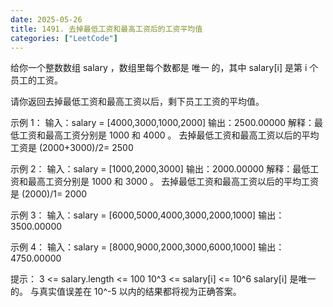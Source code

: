 ```yaml
---
date: 2025-05-26
title: 1491. 去掉最低工资和最高工资后的工资平均值
categories: ["LeetCode"]
---
```


给你一个整数数组 salary ，数组里每个数都是 唯一 的，其中 salary[i] 是第 i 个员工的工资。

请你返回去掉最低工资和最高工资以后，剩下员工工资的平均值。

示例 1：
输入：salary = [4000,3000,1000,2000]
输出：2500.00000
解释：最低工资和最高工资分别是 1000 和 4000 。
去掉最低工资和最高工资以后的平均工资是 (2000+3000)/2= 2500

示例 2：
输入：salary = [1000,2000,3000]
输出：2000.00000
解释：最低工资和最高工资分别是 1000 和 3000 。
去掉最低工资和最高工资以后的平均工资是 (2000)/1= 2000

示例 3：
输入：salary = [6000,5000,4000,3000,2000,1000]
输出：3500.00000

示例 4：
输入：salary = [8000,9000,2000,3000,6000,1000]
输出：4750.00000

提示：
3 <= salary.length <= 100
10^3 <= salary[i] <= 10^6
salary[i] 是唯一的。
与真实值误差在 10^-5 以内的结果都将视为正确答案。
